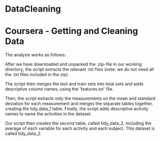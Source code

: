 # DataCleaning



Coursera - Getting and Cleaning Data 
==================================================================

The analysis works as follows:

After we have downloaded and unpacked the .zip-file in our working directory, the script extracts the relevant .txt files (note: we do not need all the .txt files included in the zip).

The script then merges the test and train sets into total sets and adds descriptive column names, using the 'features.txt' file.

Then, the script extracts only the measurements on the mean and standard deviation for each measurement and merges the separate tables together, creating the tidy_data_1 table. Finally, the script adds descriptive activity names to name the activities in the dataset.

Our script then creates the second table, called tidy_data_2, including the average of each variable for each activity and each subject. This dataset is called tidy_data_2.
